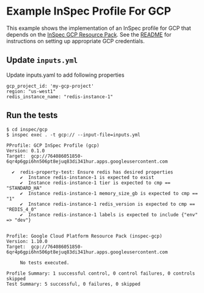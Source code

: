# Example InSpec Profile For GCP

This example shows the implementation of an InSpec profile for GCP that depends on the [InSpec GCP Resource Pack](https://github.com/inspec/inspec-gcp).  See the [README](https://github.com/inspec/inspec-gcp) for instructions on setting up appropriate GCP credentials.


## Update `inputs.yml` 

Update inputs.yaml to add following properties

```
gcp_project_id: 'my-gcp-project'
region: "us-west1"
redis_instance_name: "redis-instance-1"
```

## Run the tests

```
$ cd inspec/gcp
$ inspec exec . -t gcp:// --input-file=inputs.yml

PProfile: GCP InSpec Profile (gcp)
Version: 0.1.0
Target:  gcp://764086051850-6qr4p6gpi6hn506pt8ejuq83di341hur.apps.googleusercontent.com

  ✔  redis-property-test: Ensure redis has desired properties
     ✔  Instance redis-instance-1 is expected to exist
     ✔  Instance redis-instance-1 tier is expected to cmp == "STANDARD_HA"
     ✔  Instance redis-instance-1 memory_size_gb is expected to cmp == "1"
     ✔  Instance redis-instance-1 redis_version is expected to cmp == "REDIS_4_0"
     ✔  Instance redis-instance-1 labels is expected to include {"env" => "dev"}


Profile: Google Cloud Platform Resource Pack (inspec-gcp)
Version: 1.10.0
Target:  gcp://764086051850-6qr4p6gpi6hn506pt8ejuq83di341hur.apps.googleusercontent.com

     No tests executed.

Profile Summary: 1 successful control, 0 control failures, 0 controls skipped
Test Summary: 5 successful, 0 failures, 0 skipped

```
